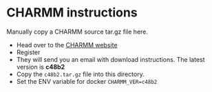 # CHARMM instructions

Manually copy a CHARMM source tar.gz file here.

- Head over to the [CHARMM website](https://academiccharmm.org/)
- Register
- They will send you an email with download instructions.
  The latest version is **c48b2**
- Copy the `c48b2.tar.gz` file into this directory.
- Set the ENV variable for docker `CHARMM_VER=c48b2`
